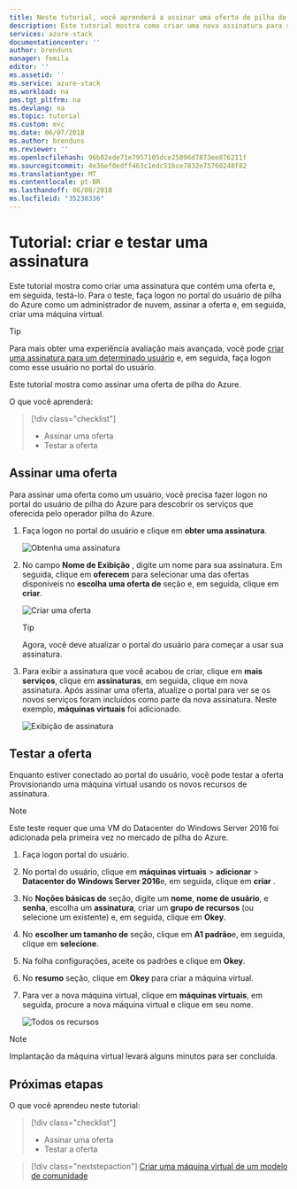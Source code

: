 ```yaml
---
title: Neste tutorial, você aprenderá a assinar uma oferta de pilha do Azure | Microsoft Docs
description: Este tutorial mostra como criar uma nova assinatura para serviços de pilha do Azure e testar a oferta ao criar uma máquina virtual de teste.
services: azure-stack
documentationcenter: ''
author: brenduns
manager: femila
editor: ''
ms.assetid: ''
ms.service: azure-stack
ms.workload: na
pms.tgt_pltfrm: na
ms.devlang: na
ms.topic: tutorial
ms.custom: mvc
ms.date: 06/07/2018
ms.author: brenduns
ms.reviewer: ''
ms.openlocfilehash: 96b82ede71e7957105dce25096d7873ee876211f
ms.sourcegitcommit: 4e36ef0edff463c1edc51bce7832e75760248f82
ms.translationtype: MT
ms.contentlocale: pt-BR
ms.lasthandoff: 06/08/2018
ms.locfileid: "35238336"
---
```

# <a name="tutorial-create-and-test-a-subscription"></a>Tutorial: criar e testar uma assinatura
Este tutorial mostra como criar uma assinatura que contém uma oferta e, em seguida, testá-lo. Para o teste, faça logon no portal do usuário de pilha do Azure como um administrador de nuvem, assinar a oferta e, em seguida, criar uma máquina virtual.

> [!TIP]
> Para mais obter uma experiência avaliação mais avançada, você pode [criar uma assinatura para um determinado usuário](https://docs.microsoft.com/azure/azure-stack/azure-stack-subscribe-plan-provision-vm#create-a-subscription-as-a-cloud-operator) e, em seguida, faça logon como esse usuário no portal do usuário. 

Este tutorial mostra como assinar uma oferta de pilha do Azure.

O que você aprenderá:

> [!div class="checklist"]
> * Assinar uma oferta 
> * Testar a oferta

## <a name="subscribe-to-an-offer"></a>Assinar uma oferta
Para assinar uma oferta como um usuário, você precisa fazer logon no portal do usuário de pilha do Azure para descobrir os serviços que oferecida pelo operador pilha do Azure.

1. Faça logon no portal do usuário e clique em **obter uma assinatura**.

   ![Obtenha uma assinatura](media/azure-stack-subscribe-services/get-subscription.png)

2. No campo **Nome de Exibição** , digite um nome para sua assinatura. Em seguida, clique em **oferecem** para selecionar uma das ofertas disponíveis no **escolha uma oferta de** seção e, em seguida, clique em **criar**.

   ![Criar uma oferta](media/azure-stack-subscribe-services/create-subscription.png)

   > [!TIP]
   > Agora, você deve atualizar o portal do usuário para começar a usar sua assinatura.

3. Para exibir a assinatura que você acabou de criar, clique em **mais serviços**, clique em **assinaturas**, em seguida, clique em nova assinatura. Após assinar uma oferta, atualize o portal para ver se os novos serviços foram incluídos como parte da nova assinatura. Neste exemplo, **máquinas virtuais** foi adicionado.

   ![Exibição de assinatura](media/azure-stack-subscribe-services/view-subscription.png)


## <a name="test-the-offer"></a>Testar a oferta
Enquanto estiver conectado ao portal do usuário, você pode testar a oferta Provisionando uma máquina virtual usando os novos recursos de assinatura. 

> [!NOTE]
> Este teste requer que uma VM do Datacenter do Windows Server 2016 foi adicionada pela primeira vez no mercado de pilha do Azure. 

1. Faça logon portal do usuário.

2. No portal do usuário, clique em **máquinas virtuais** > **adicionar** > **Datacenter do Windows Server 2016**e, em seguida, clique em **criar** .

3. No **Noções básicas de** seção, digite um **nome**, **nome de usuário**, e **senha**, escolha um **assinatura**, criar um **grupo de recursos** (ou selecione um existente) e, em seguida, clique em **Okey**.

4. No **escolher um tamanho de** seção, clique em **A1 padrão**e, em seguida, clique em **selecione**.  

5. Na folha configurações, aceite os padrões e clique em **Okey**.

6. No **resumo** seção, clique em **Okey** para criar a máquina virtual.  

7. Para ver a nova máquina virtual, clique em **máquinas virtuais**, em seguida, procure a nova máquina virtual e clique em seu nome.

    ![Todos os recursos](media/azure-stack-subscribe-services/view-vm.png)

> [!NOTE]
> Implantação da máquina virtual levará alguns minutos para ser concluída.


## <a name="next-steps"></a>Próximas etapas

O que você aprendeu neste tutorial:

> [!div class="checklist"]
> * Assinar uma oferta 
> * Testar a oferta


> [!div class="nextstepaction"]
> [Criar uma máquina virtual de um modelo de comunidade](azure-stack-create-vm-template.md)